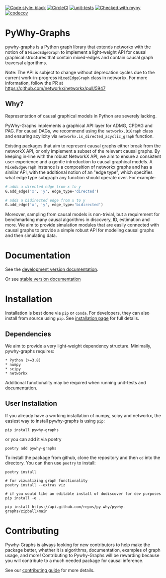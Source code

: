 [![Code style: black](https://img.shields.io/badge/code%20style-black-000000.svg)](https://github.com/psf/black)
[![CircleCI](https://circleci.com/gh/py-why/pywhy-graphs/tree/main.svg?style=svg)](https://circleci.com/gh/py-why/pywhy-graphs/tree/main)
[![unit-tests](https://github.com/py-why/pywhy-graphs/actions/workflows/main.yml/badge.svg)](https://github.com/py-why/pywhy-graphs/actions/workflows/main.yml)
[![Checked with mypy](http://www.mypy-lang.org/static/mypy_badge.svg)](http://mypy-lang.org/)
[![codecov](https://codecov.io/gh/py-why/pywhy-graphs/branch/main/graph/badge.svg?token=H1reh7Qwf4)](https://codecov.io/gh/py-why/pywhy-graphs)

# PyWhy-Graphs

pywhy-graphs is a Python graph library that extends [networkx](https://github.com/networkx/networkx) with the notion of a `MixedEdgeGraph` to implement a light-weight API for causal graphical structures that contain mixed-edges and contain causal graph traversal algorithms.

Note: The API is subject to change without deprecation cycles due to the current work-in-progress `MixedEdgeGraph` class in networkx. For more information, follow the PR at https://github.com/networkx/networkx/pull/5947

## Why?

Representation of causal graphical models in Python are severely lacking.

PyWhy-Graphs implements a graphical API layer for ADMG, CPDAG and PAG. For causal DAGs, we recommend using the `networkx.DiGraph` class and
ensuring acylicity via `networkx.is_directed_acyclic_graph` function.

Existing packages that aim to represent causal graphs either break from the networkX API, or only implement a subset of the relevant causal graphs. By keeping in-line with the robust NetworkX API, we aim to ensure a consistent user experience and a gentle introduction to causal graphical models. A `MixedEdgeGraph` instance is a composition of networkx graphs and has a similar API, with the additional notion of an "edge type", which specifies what edge type subgraph any function should operate over. For example:

```Python
# adds a directed edge from x to y
G.add_edge('x', 'y', edge_type='directed')

# adds a bidirected edge from x to y
G.add_edge('x', 'y', edge_type='bidirected')
```

Moreover, sampling from causal models is non-trivial, but a requirement for benchmarking many causal algorithms in discovery, ID, estimation and more. We aim to provide simulation modules that are easily connected with causal graphs to provide a simple robust API for modeling causal graphs and then simulating data.

# Documentation

See the [development version documentation](https://py-why.github.io/pywhy-graphs/dev/index.html).

Or see [stable version documentation](https://py-why.github.io/pywhy-graphs/stable/index.html)

# Installation

Installation is best done via `pip` or `conda`. For developers, they can also install from source using `pip`. See [installation page](https://py-why.github.io/pywhy-graphs/dev/installation.html) for full details.

## Dependencies

We aim to provide a very light-weight dependency structure. Minimally, pywhy-graphs requires:

    * Python (>=3.8)
    * numpy
    * scipy
    * networkx

Additional functionality may be required when running unit-tests and documentation.

## User Installation

If you already have a working installation of numpy, scipy and networkx, the easiest way to install pywhy-graphs is using `pip`:

    pip install pywhy-graphs

or you can add it via poetry

    poetry add pywhy-graphs

To install the package from github, clone the repository and then `cd` into the directory. You can then use `poetry` to install:

    poetry install

    # for vizualizing graph functionality
    poetry install --extras viz

    # if you would like an editable install of dodiscover for dev purposes
    pip install -e .

    pip install https://api.github.com/repos/py-why/pywhy-graphs/zipball/main

# Contributing

Pywhy-Graphs is always looking for new contributors to help make the package better, whether it is algorithms, documentation, examples of graph usage, and more! Contributing to Pywhy-Graphs will be rewarding because you will contribute to a much needed package for causal inference.

See our [contributing guide](https://github.com/py-why/pywhy-graphs/CONTRIBUTING.md) for more details.
